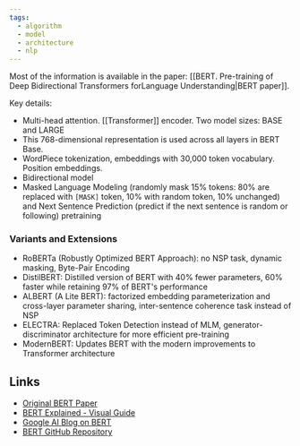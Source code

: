 ```yaml
---
tags:
  - algorithm
  - model
  - architecture
  - nlp
---
```

 Most of the information is available in the paper: [[BERT. Pre-training of Deep Bidirectional Transformers forLanguage Understanding|BERT paper]].
 
Key details:
- Multi-head attention. [[Transformer]] encoder. Two model sizes: BASE and LARGE
- This 768-dimensional representation is used across all layers in BERT Base.
- WordPiece tokenization, embeddings with 30,000 token vocabulary. Position embeddings.
- Bidirectional model
- Masked Language Modeling (randomly mask 15% tokens: 80% are replaced with `[MASK]` token, 10% with random token, 10% unchanged) and Next Sentence Prediction (predict if the next sentence is random or following) pretraining

### Variants and Extensions
- RoBERTa (Robustly Optimized BERT Approach): no NSP task, dynamic masking, Byte-Pair Encoding
- DistilBERT: Distilled version of BERT with 40% fewer parameters, 60% faster while retaining 97% of BERT's performance
- ALBERT (A Lite BERT): factorized embedding parameterization and cross-layer parameter sharing, inter-sentence coherence task instead of NSP
- ELECTRA: Replaced Token Detection instead of MLM, generator-discriminator architecture for more efficient pre-training
- ModernBERT: Updates BERT with the modern improvements to Transformer architecture

## Links

- [Original BERT Paper](https://arxiv.org/abs/1810.04805)
- [BERT Explained - Visual Guide](https://jalammar.github.io/illustrated-bert/)
- [Google AI Blog on BERT](https://ai.googleblog.com/2018/11/open-sourcing-bert-state-of-art-pre.html)
- [BERT GitHub Repository](https://github.com/google-research/bert)